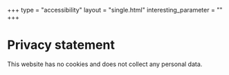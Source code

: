 +++
type =  "accessibility"
layout = "single.html"
interesting_parameter = ""
+++

# Privacy statement

This website has no cookies and does not collect any personal data.
